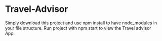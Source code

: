 # Travel-Advisor


Simply download this project and use npm install to have node_modules in your file structure.
Run project with npm start to view the Travel advisor App.
